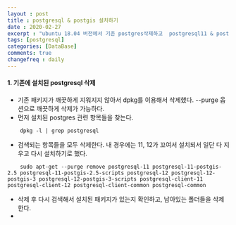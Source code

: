 ```yaml
---
layout : post
title : postgresql & postgis 설치하기
date : 2020-02-27
excerpt : "ubuntu 18.04 버전에서 기존 postgres삭제하고  postgresql11 & postgis3.0설치하기"
tags: [postgresql]
categories: [DataBase]
comments: true
changefreq : daily
---
```


#### 1. 기존에 설치된 postgresql 삭제 
- 기존 패키지가 깨끗하게 지워지지 않아서 dpkg를 이용해서 삭제했다. --purge 옵션으로 깨끗하게 삭제가 가능하다. 
- 먼저 설치된 postgres 관련 항목들을 찾는다. 
~~~ shell
    dpkg -l | grep postgresql
~~~
- 검색되는 항목들을 모두 삭제한다. 내 경우에는 11, 12가 꼬여서 설치되서 일단 다 지우고 다시 설치하기로 했다. 
~~~ shell
    sudo apt-get --purge remove postgresql-11 postgresql-11-postgis-2.5 postgresql-11-postgis-2.5-scripts postgresql-12 postgresql-12-postgis-3 postgresql-12-postgis-3-scripts postgresql-client-11 postgresql-client-12 postgresql-client-common postgresql-common
~~~
- 삭제 후 다시 검색해서 설치된 패키지가 있는지 확인하고, 남아있는 폴더들을 삭제한다. 
- 


